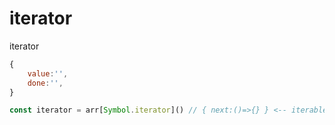 # iterator

iterator

```js
{
    value:'',
    done:'',
}
```

```js
const iterator = arr[Symbol.iterator]() // { next:()=>{} } <-- iterable
```
